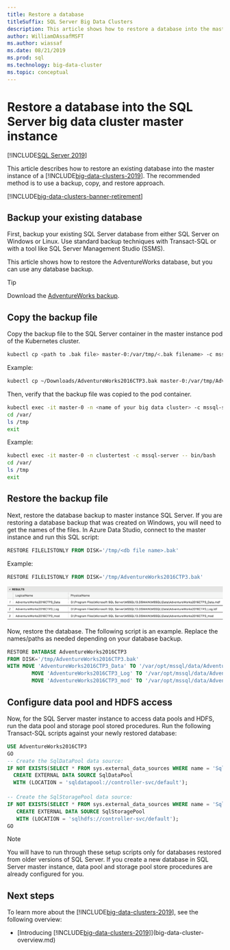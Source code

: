 ```yaml
---
title: Restore a database
titleSuffix: SQL Server Big Data Clusters
description: This article shows how to restore a database into the master instance of a SQL Server 2019 big data cluster.
author: WilliamDAssafMSFT
ms.author: wiassaf
ms.date: 08/21/2019
ms.prod: sql
ms.technology: big-data-cluster
ms.topic: conceptual
---
```


# Restore a database into the SQL Server big data cluster master instance

[!INCLUDE[SQL Server 2019](../includes/applies-to-version/sqlserver2019.md)]

This article describes how to restore an existing database into the master instance of a [!INCLUDE[big-data-clusters-2019](../includes/ssbigdataclusters-ver15.md)]. The recommended method is to use a backup, copy, and restore approach.

[!INCLUDE[big-data-clusters-banner-retirement](../includes/bdc-banner-retirement.md)]

## Backup your existing database

First, backup your existing SQL Server database from either SQL Server on Windows or Linux. Use standard backup techniques with Transact-SQL or with a tool like SQL Server Management Studio (SSMS).

This article shows how to restore the AdventureWorks database, but you can use any database backup. 

> [!TIP]
> Download the [AdventureWorks backup](../samples/adventureworks-install-configure.md).

## Copy the backup file

Copy the backup file to the SQL Server container in the master instance pod of the Kubernetes cluster.

```bash
kubectl cp <path to .bak file> master-0:/var/tmp/<.bak filename> -c mssql-server -n <name of your big data cluster>
```

Example:

```bash
kubectl cp ~/Downloads/AdventureWorks2016CTP3.bak master-0:/var/tmp/AdventureWorks2016CTP3.bak -c mssql-server -n clustertest
```

Then, verify that the backup file was copied to the pod container.

```bash
kubectl exec -it master-0 -n <name of your big data cluster> -c mssql-server -- bin/bash
cd /var/
ls /tmp
exit
```

Example:

```bash
kubectl exec -it master-0 -n clustertest -c mssql-server -- bin/bash
cd /var/
ls /tmp
exit
```

## Restore the backup file

Next, restore the database backup to master instance SQL Server.  If you are restoring a database backup that was created on Windows, you will need to get the names of the files.  In Azure Data Studio, connect to the master instance and run this SQL script:

```sql
RESTORE FILELISTONLY FROM DISK='/tmp/<db file name>.bak'
```

Example:

```sql
RESTORE FILELISTONLY FROM DISK='/tmp/AdventureWorks2016CTP3.bak'
```

![Backup file list](media/restore-database/database-restore-file-list.png)

Now, restore the database. The following script is an example. Replace the names/paths as needed depending on your database backup.

```sql
RESTORE DATABASE AdventureWorks2016CTP3
FROM DISK='/tmp/AdventureWorks2016CTP3.bak'
WITH MOVE 'AdventureWorks2016CTP3_Data' TO '/var/opt/mssql/data/AdventureWorks2016CTP3_Data.mdf',
        MOVE 'AdventureWorks2016CTP3_Log' TO '/var/opt/mssql/data/AdventureWorks2016CTP3_Log.ldf',
        MOVE 'AdventureWorks2016CTP3_mod' TO '/var/opt/mssql/data/AdventureWorks2016CTP3_mod'
```

## Configure data pool and HDFS access

Now, for the SQL Server master instance to access data pools and HDFS, run the data pool and storage pool stored procedures. Run the following Transact-SQL scripts against your newly restored database:

```sql
USE AdventureWorks2016CTP3
GO
-- Create the SqlDataPool data source:
IF NOT EXISTS(SELECT * FROM sys.external_data_sources WHERE name = 'SqlDataPool')
  CREATE EXTERNAL DATA SOURCE SqlDataPool
  WITH (LOCATION = 'sqldatapool://controller-svc/default');

-- Create the SqlStoragePool data source:
IF NOT EXISTS(SELECT * FROM sys.external_data_sources WHERE name = 'SqlStoragePool')
   CREATE EXTERNAL DATA SOURCE SqlStoragePool
   WITH (LOCATION = 'sqlhdfs://controller-svc/default');
GO
```

> [!NOTE]
> You will have to run through these setup scripts only for databases restored from older versions of SQL Server. If you create a new database in SQL Server master instance, data pool and storage pool store procedures are already configured for you.

## Next steps

To learn more about the [!INCLUDE[big-data-clusters-2019](../includes/ssbigdataclusters-ss-nover.md)], see the following overview:

- [Introducing [!INCLUDE[big-data-clusters-2019](../includes/ssbigdataclusters-ver15.md)]](big-data-cluster-overview.md)
